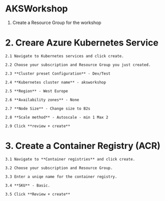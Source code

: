 # AKSWorkshop

  1. Create a Resource Group for the workshop

# 2. Creare Azure Kubernetes Service

    2.1 Navigate to Kubernetes services and click create.

    2.2 Choose your subscription and Resource Group you just created.

    2.3 **Cluster preset Configuration** - Dev/Test
    
    2.4 **Kubernetes cluster name** - aksworkshop

    2.5 **Region** - West Europe

    2.6 **Availability zones** - None

    2.7 **Node Size** - Change size to B2s

    2.8 **Scale method** - Autoscale - min 1 Max 2
    
    2.9 Click **review + create** 
    
    
# 3. Create a Container Registry (ACR)

    3.1 Navigate to **Container registries** and click create.

    3.2 Choose your subscription and Resource Group.

    3.3 Enter a uniqe name for the container registry.

    3.4 **SKU** - Basic.

    3.5 Click **Review + create**
 
    
